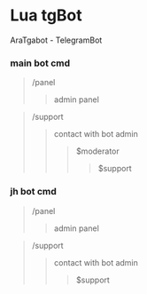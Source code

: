 # Lua tgBot
AraTgabot - TelegramBot

### main bot cmd

>/panel
>>admin panel

>/support
>>contact with bot admin
>>>$moderator
>>>>$support

### jh bot cmd

>/panel
>>admin panel

>/support
>>contact with bot admin
>>>$support
